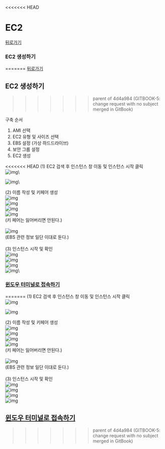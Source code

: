 <<<<<<< HEAD
# EC2

[뒤로가기](../../)

### EC2 생성하기
=======
[뒤로가기](../../README.md)

## EC2 생성하기
>>>>>>> parent of 4d4a984 (GITBOOK-5: change request with no subject merged in GitBook)

구축 순서

1. AMI 선택
2. EC2 유형 및 사이즈 선택
3. EBS 설정 (가상 하드드라이브)
4. 보안 그룹 설정
5. EC2 생성

<<<<<<< HEAD
(1) EC2 검색 후 인스턴스 창 이동 및 인스턴스 시작 클릭\
![img](../Img/11.png)\


![img](../Img/instance1.png)\


(2) 이름 작성 및 키페어 생성\
![img](../Img/EC21.png)\
![img](../Img/EC22.png)\
![img](../Img/EC23.png)\
![img](../Img/EC24.png)\
(키 페어는 잃어버리면 안된다.)\
\
![img](../Img/EC5.png)\
(EBS 관련 정보 일단 이대로 둔다.)\
\
(3) 인스턴스 시작 및 확인\
![img](../Img/EC6.png)\
![img](../Img/EC7.png)\
![img](../Img/EC8.png)\
![img](../Img/EC9.png)\


### [윈도우 터미널로 접속하기](터미널.md)
=======
(1) EC2 검색 후 인스턴스 창 이동 및 인스턴스 시작 클릭 <br>
![img](../Img/11.png)<br>

![img](../Img/instance1.png)<br>

(2) 이름 작성 및 키페어 생성<br>
![img](../Img/EC21.png)<br>
![img](../Img/EC22.png)<br>
![img](../Img/EC23.png)<br>
![img](../Img/EC24.png)<br>
(키 페어는 잃어버리면 안된다.)<br><br>
![img](../Img/EC5.png)<br>
(EBS 관련 정보 일단 이대로 둔다.)<br><br>
(3) 인스턴스 시작 및 확인<br>
![img](../Img/EC6.png)<br>
![img](../Img/EC7.png)<br>
![img](../Img/EC8.png)<br>
![img](../Img/EC9.png)<br>

## [윈도우 터미널로 접속하기](./%ED%84%B0%EB%AF%B8%EB%84%90.md)
>>>>>>> parent of 4d4a984 (GITBOOK-5: change request with no subject merged in GitBook)

